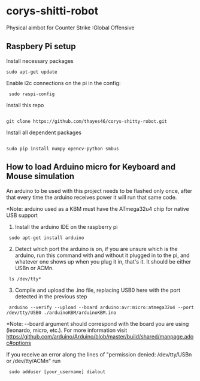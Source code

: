 # corys-shitti-robot
Physical aimbot for Counter Strike :Global Offensive

## Raspbery Pi setup
Install necessary packages
<pre><code>sudo apt-get update
</pre></code>

Enable i2c connections on the pi in the config:
<pre><code> sudo raspi-config </pre></code>

Install this repo
<pre><code>
git clone https://github.com/thayes46/corys-shitty-robot.git
</pre></code>

Install all dependent packages
<pre><code>
sudo pip install numpy opencv-python smbus
</pre></code>

## How to load Arduino micro for Keyboard and Mouse simulation
An arduino to be used with this project needs to be flashed only once, after that every time the arduino receives power it will run that same code.

*Note: arduino used as a KBM must have the ATmega32u4 chip for native USB support

1. Install the arduino IDE on the raspberry pi
<pre><code> sudo apt-get install arduino </pre></code>

2. Detect which port the arduino is on, if you are unsure which is the arduino, run this command with and without it plugged in to the pi, and whatever one shows up when you plug it in, that's it. It should be either USBn or ACMn.
<pre><code> ls /dev/tty* </pre></code>

3. Compile and upload the .ino file, replacing USB0 here with the port detected in the previous step
<pre><code> arduino --verify --upload --board arduino:avr:micro:atmega32u4 --port /dev/tty/USB0 ./arduinoKBM/arduinoKBM.ino</pre></code>

*Note: --board argument should correspond with the board you are using (leonardo, micro, etc.). For more information visit https://github.com/arduino/Arduino/blob/master/build/shared/manpage.adoc#options

If you receive an error along the lines of "permission denied: /dev/tty/USBn or /dev/tty/ACMn" run 
<pre><code> sudo adduser [your_username] dialout </pre></code>
